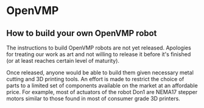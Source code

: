 # OpenVMP

## How to build your own OpenVMP robot

The instructions to build OpenVMP robots are not yet released.
Apologies for treating our work as art and not willing to release it
before it's finished (or at least reaches certain level of maturity).

Once released, anyone would be able to build them
given necessary metal cutting and 3D printing tools.
An effort is made to restrict the choice of parts
to a limited set of components available on the market
at an affordable price.
For example, most of actuators of the robot Don1 are NEMA17 stepper motors
similar to those found in most of consumer grade 3D printers.